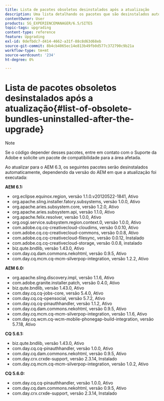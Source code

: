 ```yaml
---
title: Lista de pacotes obsoletos desinstalados após a atualização
description: Uma lista detalhando os pacotes que são desinstalados automaticamente ao atualizar para o AEM 6.3.
contentOwner: User
products: SG_EXPERIENCEMANAGER/6.5/SITES
topic-tags: upgrading
content-type: reference
feature: Upgrading
exl-id: 0defbdc7-d414-4662-a31f-88c8d63d68eb
source-git-commit: 8b4cb4065ec14e813b49fb0d577c372790c9b21a
workflow-type: tm+mt
source-wordcount: '234'
ht-degree: 0%

---
```


# Lista de pacotes obsoletos desinstalados após a atualização{#list-of-obsolete-bundles-uninstalled-after-the-upgrade}

>[!NOTE]
>
>Se o código depender desses pacotes, entre em contato com o Suporte da Adobe e solicite um pacote de compatibilidade para a área afetada.

Ao atualizar para o AEM 6.3, os seguintes pacotes serão desinstalados automaticamente, dependendo da versão do AEM em que a atualização foi executada:

**AEM 6.1:**

* org.eclipse.equinox.region, versão 1.1.0.v20120522-1841, Ativo
* org.apache.sling.installer.fatory.subsystems, versão 1.0.0, Ativo
* org.apache.aries.subsystem.core, versão 1.2.0, Ativo
* org.apache.aries.subsystem.api, versão 1.1.0, Ativo
* org.apache.felix.resolver, versão 1.0.0, Ativo
* org.osgi.service.subsystem.region.context.0, versão 1.0.0, Ativo
* com.adobe.cq.cq-creativecloud-cloudims, versão 0.0.10, Ativo
* com.adobe.cq.cq-creativecloud-commons, versão 0.0.8, Ativo
* com.adobe.cq.cq-creativecloud-filesync, versão 0.0.12, Instalado
* com.adobe.cq.cq-creativecloud-storage, versão 0.0.8, instalado
* biz.qute.bndlib, versão 1.43.0, Ativo
* com.day.cq.dam.commons.nekohtml, versão 0.9.5, Ativo
* com.day.cq.mcm.cq-mcm-silverpop-integration, versão 1.2.2, Ativo

**AEM 6.0:**

* org.apache.sling.discovery.impl, versão 1.1.6, Ativo
* com.adobe.granite.installer.patch, versão 0.4.0, Ativo
* biz.qute.bndlib, versão 1.43.0, Ativo
* com.day.cq.cq-jobs-core, versão 5.4.0, Ativo
* com.day.cq.cq-opensocial, versão 5.7.2, Ativo
* com.day.cq.cq-pinauthhandler, versão 1.1.2, Ativo
* com.day.cq.dam.commons.nekohtml, versão 0.9.5, Ativo
* com.day.cq.mcm.cq-mcm-silverpop-integration, versão 1.1.6, Ativo
* com.day.cq.wcm.cq-wcm-mobile-phonegap-build-integration, versão 5.7.18, Ativo

**CQ 5.6.1:**

* biz.qute.bndlib, versão 1.43.0, Ativo
* com.day.cq.cq-pinauthhandler, versão 1.0.0, Ativo
* com.day.cq.dam.commons.nekohtml, versão 0.9.5, Ativo
* com.day.crx.crxde-support, versão 2.3.14, Instalado
* com.day.cq.mcm.cq-mcm-silverpop-integration, versão 1.0.2, Ativo

**CQ 5.6.0:**

* com.day.cq.cq-pinauthhandler, versão 1.0.0, Ativo
* com.day.cq.dam.commons.nekohtml, versão 0.9.5, Ativo
* com.day.crx.crxde-support, versão 2.3.14, Instalado
